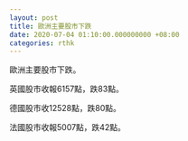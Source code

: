 ```yaml
---
layout: post
title: 歐洲主要股市下跌
date: 2020-07-04 01:10:00.000000000 +08:00
categories: rthk
---
```


歐洲主要股市下跌。

英國股市收報6157點，跌83點。

德國股市收12528點，跌80點。

法國股市收報5007點，跌42點。
